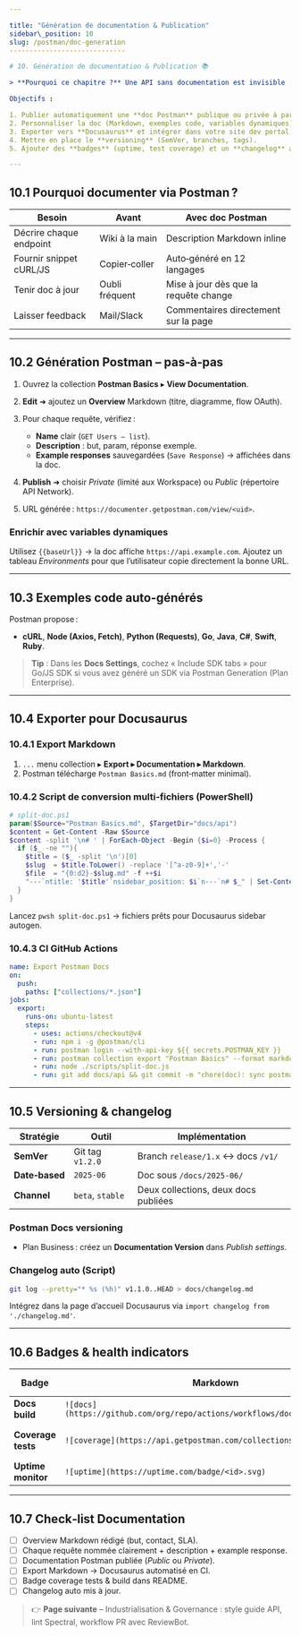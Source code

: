 ```yaml
---

title: "Génération de documentation & Publication"
sidebar\_position: 10
slug: /postman/doc-generation
-----------------------------

# 10. Génération de documentation & Publication 📚

> **Pourquoi ce chapitre ?** Une API sans documentation est invisible : les devs la comprennent mal, les partenaires l’ignorent, vos propres équipes ré‑inventent la roue. Postman génère une doc vivante à partir de vos collections ; Docusaurus (ou Readme, GitBook) la rend encore plus riche et versionnée.

Objectifs :

1. Publier automatiquement une **doc Postman** publique ou privée à partir d’une collection.
2. Personnaliser la doc (Markdown, exemples code, variables dynamiques).
3. Exporter vers **Docusaurus** et intégrer dans votre site dev portal.
4. Mettre en place le **versioning** (SemVer, branches, tags).
5. Ajouter des **badges** (uptime, test coverage) et un **changelog** auto.

---
```


## 10.1 Pourquoi documenter via Postman ?

| Besoin                  | Avant          | Avec doc Postman                      |
| ----------------------- | -------------- | ------------------------------------- |
| Décrire chaque endpoint | Wiki à la main | Description Markdown inline           |
| Fournir snippet cURL/JS | Copier‑coller  | Auto‑généré en 12 langages            |
| Tenir doc à jour        | Oubli fréquent | Mise à jour dès que la requête change |
| Laisser feedback        | Mail/Slack     | Commentaires directement sur la page  |

---

## 10.2 Génération Postman – pas‑à‑pas

1. Ouvrez la collection **Postman Basics** ▸ **View Documentation**.
2. **Edit** ➜ ajoutez un **Overview** Markdown (titre, diagramme, flow OAuth).
3. Pour chaque requête, vérifiez :

   * **Name** clair (`GET Users – list`).
   * **Description** : but, param, réponse exemple.
   * **Example responses** sauvegardées (`Save Response`) → affichées dans la doc.
4. **Publish** ➜ choisir *Private* (limité aux Workspace) ou *Public* (répertoire API Network).
5. URL générée : `https://documenter.getpostman.com/view/<uid>`.

### Enrichir avec variables dynamiques

Utilisez `{{baseUrl}}` → la doc affiche `https://api.example.com`.
Ajoutez un tableau *Environments* pour que l’utilisateur copie directement la bonne URL.

---

## 10.3 Exemples code auto‑générés

Postman propose :

* **cURL**, **Node (Axios, Fetch)**, **Python (Requests)**, **Go**, **Java**, **C#**, **Swift**, **Ruby**.

> **Tip** : Dans les **Docs Settings**, cochez « Include SDK tabs » pour Go/JS SDK si vous avez généré un SDK via Postman Generation (Plan Enterprise).

---

## 10.4 Exporter pour Docusaurus

### 10.4.1 Export Markdown

1. `...` menu collection ▸ **Export ▸ Documentation ▸ Markdown**.
2. Postman télécharge `Postman Basics.md` (front‑matter minimal).

### 10.4.2 Script de conversion multi‑fichiers (PowerShell)

```powershell
# split-doc.ps1
param($Source="Postman Basics.md", $TargetDir="docs/api")
$content = Get-Content -Raw $Source
$content -split '\n# ' | ForEach-Object -Begin {$i=0} -Process {
  if ($_ -ne ""){
    $title = ($_ -split '\n')[0]
    $slug  = $title.ToLower() -replace '[^a-z0-9]+','-'
    $file  = "{0:d2}-$slug.md" -f ++$i
    "---`ntitle: '$title'`nsidebar_position: $i`n---`n# $_" | Set-Content "$TargetDir/$file"
  }
}
```

Lancez `pwsh split-doc.ps1` → fichiers prêts pour Docusaurus sidebar autogen.

### 10.4.3 CI GitHub Actions

```yaml
name: Export Postman Docs
on:
  push:
    paths: ["collections/*.json"]
jobs:
  export:
    runs-on: ubuntu-latest
    steps:
      - uses: actions/checkout@v4
      - run: npm i -g @postman/cli
      - run: postman login --with-api-key ${{ secrets.POSTMAN_KEY }}
      - run: postman collection export "Postman Basics" --format markdown --output docs/api
      - run: node ./scripts/split-doc.js
      - run: git add docs/api && git commit -m "chore(doc): sync postman" || echo "no changes"
```

---

## 10.5 Versioning & changelog

| Stratégie      | Outil            | Implémentation                       |
| -------------- | ---------------- | ------------------------------------ |
| **SemVer**     | Git tag `v1.2.0` | Branch `release/1.x` ↔ docs `/v1/`   |
| **Date‑based** | `2025-06`        | Doc sous `/docs/2025-06/`            |
| **Channel**    | `beta`, `stable` | Deux collections, deux docs publiées |

### Postman Docs versioning

* Plan Business : créez un **Documentation Version** dans *Publish settings*.

### Changelog auto (Script)

```bash
git log --pretty="* %s (%h)" v1.1.0..HEAD > docs/changelog.md
```

Intégrez dans la page d’accueil Docusaurus via `import changelog from './changelog.md'`.

---

## 10.6 Badges & health indicators

| Badge              | Markdown                                                                    | Propriété mesurée |
| ------------------ | --------------------------------------------------------------------------- | ----------------- |
| **Docs build**     | `![docs](https://github.com/org/repo/actions/workflows/docs.yml/badge.svg)` | build site OK     |
| **Coverage tests** | `![coverage](https://api.getpostman.com/collections/<uid>/badge)`           | ratio tests pass  |
| **Uptime monitor** | `![uptime](https://uptime.com/badge/<id>.svg)`                              | 30‑d uptime       |

---

## 10.7 Check‑list Documentation

* [ ] Overview Markdown rédigé (but, contact, SLA).
* [ ] Chaque requête nommée clairement + description + example response.
* [ ] Documentation Postman publiée (*Public* ou *Private*).
* [ ] Export Markdown -> Docusaurus automatisé en CI.
* [ ] Badge coverage tests & build dans README.
* [ ] Changelog auto mis à jour.

> 👉 **Page suivante** – Industrialisation & Governance : style guide API, lint Spectral, workflow PR avec ReviewBot.
